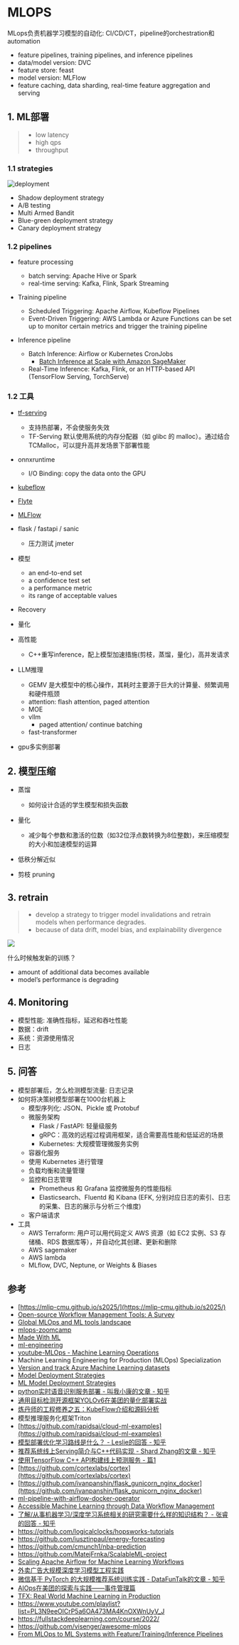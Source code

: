 # MLOPS

MLops负责机器学习模型的自动化: CI/CD/CT，pipeline的orchestration和automation

- feature pipelines, training pipelines, and inference pipelines
- data/model version: DVC
- feature store: feast
- model version: MLFlow
- feature caching, data sharding, real-time feature aggregation and serving


## 1. ML部署

>- low latency 
>- high qps
>- throughput


### 1.1 strategies

![deployment](../.github/assets/02ml-deployment.png)

- Shadow deployment strategy
- A/B testing
- Multi Armed Bandit
- Blue-green deployment strategy
- Canary deployment strategy


### 1.2 pipelines

- feature processing
  - batch serving: Apache Hive or Spark
  - real-time serving: Kafka, Flink, Spark Streaming

- Training pipeline
  - Scheduled Triggering: Apache Airflow, Kubeflow Pipelines
  - Event-Driven Triggering: AWS Lambda or Azure Functions can be set up to monitor certain metrics and trigger the training pipeline

- Inference pipeline
  - Batch Inference: Airflow or Kubernetes CronJobs
    - [Batch Inference at Scale with Amazon SageMaker](https://aws.amazon.com/blogs/architecture/batch-inference-at-scale-with-amazon-sagemaker/)
  - Real-Time Inference: Kafka, Flink, or an HTTP-based API (TensorFlow Serving, TorchServe)


### 1.2 工具
- [tf-serving](https://github.com/tensorflow/serving)
  - 支持热部署，不会使服务失效
  - TF-Serving 默认使用系统的内存分配器（如 glibc 的 malloc）。通过结合 TCMalloc，可以提升高并发场景下部署性能
- onnxruntime
  - I/O Binding: copy the data onto the GPU
- [kubeflow](https://github.com/kubeflow/examples/tree/master)
- [Flyte](https://github.com/flyteorg/flyte)
- [MLFlow](https://github.com/mlflow/mlflow)
- flask / fastapi / sanic
  - 压力测试 jmeter
- 模型
  - an end-to-end set
  - a confidence test set
  - a performance metric
  - its range of acceptable values
- Recovery

- 量化


- 高性能
  - C++重写inference，配上模型加速措施(剪枝，蒸馏，量化)，高并发请求


- LLM推理
  - GEMV 是大模型中的核心操作，其耗时主要源于巨大的计算量、频繁调用和硬件瓶颈
  - attention: flash attention, paged attention
  - MOE
  - vllm
    - paged attention/ continue batching
  - fast-transformer

- gpu多实例部署


## 2. 模型压缩

- 蒸馏
  - 如何设计合适的学生模型和损失函数

- 量化
  - 减少每个参数和激活的位数（如32位浮点数转换为8位整数)，来压缩模型的大小和加速模型的运算

- 低秩分解近似

- 剪枝 pruning


## 3. retrain
> - develop a strategy to trigger model invalidations and retrain models when performance degrades.
> - because of data drift, model bias, and explainability divergence

![](../.github/assets/02ml-retraining.png)

什么时候触发新的训练？
- amount of additional data becomes available
- model’s performance is degrading


## 4. Monitoring
- 模型性能: 准确性指标，延迟和吞吐性能
- 数据：drift
- 系统：资源使用情况
- 日志


## 5. 问答
- 模型部署后，怎么检测模型流量: 日志记录
- 如何将决策树模型部署在1000台机器上
  - 模型序列化: JSON、Pickle 或 Protobuf
  - 微服务架构
    - Flask / FastAPI: 轻量级服务
    - gRPC：高效的远程过程调用框架，适合需要高性能和低延迟的场景
    - Kubernetes: 大规模管理微服务实例
  - 容器化服务
  - 使用 Kubernetes 进行管理
  - 负载均衡和流量管理
  - 监控和日志管理
    - Prometheus 和 Grafana 监控微服务的性能指标
    - Elasticsearch、Fluentd 和 Kibana (EFK, 分别对应日志的索引、日志的采集、日志的展示与分析三个维度)
  - 客户端请求
- 工具
  - AWS Terraform: 用户可以用代码定义 AWS 资源（如 EC2 实例、S3 存储桶、RDS 数据库等），并自动化其创建、更新和删除
  - AWS sagemaker
  - AWS lambda
  - MLflow, DVC, Neptune, or Weights & Biases


## 参考
- [https://mlip-cmu.github.io/s2025/](https://mlip-cmu.github.io/s2025/)
- [Open-source Workflow Management Tools: A Survey](https://ploomber.io/blog/survey/#ploomber)
- [Global MLOps and ML tools landscape](https://www.mlreef.com/blog/global-mlops-and-ml-tools-landscape)
- [mlops-zoomcamp](https://github.com/DataTalksClub/mlops-zoomcamp)
- [Made With ML](https://madewithml.com/)
- [ml-engineering](https://github.com/stas00/ml-engineering/)
- [youtube-MLOps - Machine Learning Operations](https://www.youtube.com/playlist?list=PL3N9eeOlCrP5a6OA473MA4KnOXWnUyV_J)
- Machine Learning Engineering for Production (MLOps) Specialization
- [Version and track Azure Machine Learning datasets](https://learn.microsoft.com/en-us/azure/machine-learning/how-to-version-track-datasets?view=azureml-api-1)
- [Model Deployment Strategies](https://neptune.ai/blog/model-deployment-strategies)
- [ML Model Deployment Strategies](https://www.tensorops.ai/post/ml-model-deployment-strategies)
- [python实时语音识别服务部署 - 叫我小康的文章 - 知乎](https://zhuanlan.zhihu.com/p/467364921)
- [通用目标检测开源框架YOLOv6在美团的量化部署实战](https://tech.meituan.com/2022/09/22/yolov6-quantization-in-meituan.html)
- [炼丹师的工程修养之五：KubeFlow介绍和源码分析](https://zhuanlan.zhihu.com/p/98889237)
- 模型推理服务化框架Triton
- [https://github.com/rapidsai/cloud-ml-examples](https://github.com/rapidsai/cloud-ml-examples)
- [模型部署优化学习路线是什么？ - Leslie的回答 - 知乎](https://www.zhihu.com/question/411393222/answer/2359479242)
- [推荐系统线上Serving简介与C++代码实现 - Shard Zhang的文章 - 知乎](https://zhuanlan.zhihu.com/p/659652013)
- [使用TensorFlow C++ API构建线上预测服务 - 篇1](https://mathmach.com/6d246b32/)
- [https://github.com/cortexlabs/cortex](https://github.com/cortexlabs/cortex)
- [https://github.com/ivanpanshin/flask_gunicorn_nginx_docker](https://github.com/ivanpanshin/flask_gunicorn_nginx_docker)
- [ml-pipeline-with-airflow-docker-operator](https://github.com/coder2j/ml-pipeline-with-airflow-docker-operator)
- [Accessible Machine Learning through Data Workflow Management](https://www.uber.com/en-SG/blog/machine-learning-data-workflow-management/)
- [了解/从事机器学习/深度学习系统相关的研究需要什么样的知识结构？ - 张睿的回答 - 知乎](https://www.zhihu.com/question/315611053/answer/2288506497)
- https://github.com/logicalclocks/hopsworks-tutorials
- https://github.com/iusztinpaul/energy-forecasting
- https://github.com/cmunch1/nba-prediction
- https://github.com/MatejFrnka/ScalableML-project
- [Scaling Apache Airflow for Machine Learning Workflows](https://valohai.com/blog/scaling-airflow-machine-learning/)
- [外卖广告大规模深度学习模型工程实践](https://tech.meituan.com/2022/07/06/largescaledeeplearningmodel-engineeringpractice-in-mtwaimaiad.html)
- [微信基于 PyTorch 的大规模推荐系统训练实践 - DataFunTalk的文章 - 知乎](https://zhuanlan.zhihu.com/p/619060815)
- [AIOps在美团的探索与实践——事件管理篇](https://tech.meituan.com/2023/12/22/aiops-based-incident-management.html)
- [TFX: Real World Machine Learning in Production](https://cdn.oreillystatic.com/en/assets/1/event/298/TFX_%20Production%20ML%20pipelines%20with%20TensorFlow%20Presentation.pdf)
- https://www.youtube.com/playlist?list=PL3N9eeOlCrP5a6OA473MA4KnOXWnUyV_J
- https://fullstackdeeplearning.com/course/2022/
- https://github.com/visenger/awesome-mlops
- [From MLOps to ML Systems with Feature/Training/Inference Pipelines](https://www.hopsworks.ai/post/mlops-to-ml-systems-with-fti-pipelines)
